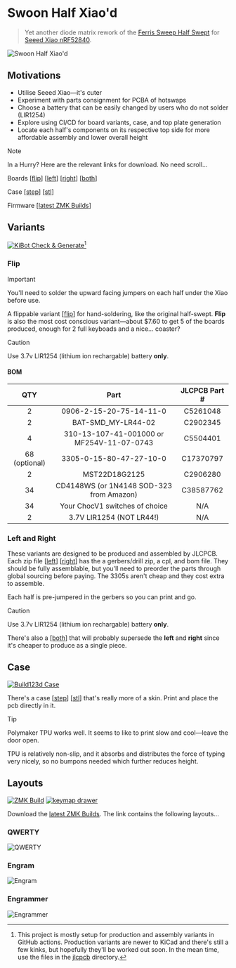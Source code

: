 # Swoon Half Xiao'd

> Yet another diode matrix rework of the
> [Ferris Sweep Half Swept](https://github.com/davidphilipbarr/Sweep/tree/main/Sweep%20half-swept)
> for
> [Seeed Xiao nRF52840](https://www.seeedstudio.com/Seeed-XIAO-BLE-nRF52840-p-5201.html).

![Swoon Half Xiao'd](.images/swoon_render.jpg)

## Motivations

- Utilise Seeed Xiao—it's cuter
- Experiment with parts consignment for PCBA of hotswaps
- Choose a battery that can be easily changed by users who do not solder
  (LIR1254)
- Explore using CI/CD for board variants, case, and top plate generation
- Locate each half's components on its respective top side for more affordable
  assembly and lower overall height

> [!NOTE]
> In a Hurry? Here are the relevant links for download. No need scroll...
>
> Boards [[flip](/jlcpcb/swoon_FLIP.zip)] [[left](/jlcpcb/swoon_LEFT.zip)]
> [[right](/jlcpcb/swoon_RIGHT.zip)] [[both](/jlcpcb/swoon_BOTH.zip)]
>
> Case
> [[step](https://nightly.link/willpuckett/Swoon/actions/runs/10987780383/Case_STEP.zip)]
> [[stl](https://nightly.link/willpuckett/Swoon/actions/runs/10987780383/Case_STL.zip)]
>
> Firmware
> [[latest ZMK Builds](https://nightly.link/willpuckett/Swoon/workflows/zmk/main/swoon.zip)]

## Variants

[![KiBot Check & Generate](https://github.com/willpuckett/Swoon/actions/workflows/kibot.yml/badge.svg)](https://github.com/willpuckett/Swoon/actions/workflows/kibot.yml)[^1]

### **Flip**

> [!IMPORTANT]
> You'll need to solder the upward facing jumpers on each half under the Xiao
> before use.

A flippable variant [[flip](/jlcpcb/swoon_FLIP.zip)] for hand-soldering, like
the original half-swept. **Flip** is also the most cost conscious variant—about
$7.60 to get 5 of the boards produced, enough for 2 full keyboads and a nice...
coaster?

> [!CAUTION]
> Use 3.7v LIR1254 (lithium ion rechargable) battery **only**.

#### BOM

|      QTY      |                   Part                    | JLCPCB Part # |
| :-----------: | :---------------------------------------: | :-----------: |
|       2       |          0906-2-15-20-75-14-11-0          |   C5261048    |
|       2       |            BAT-SMD_MY-LR44-02             |   C2902345    |
|       4       | 310-13-107-41-001000 or MF254V-11-07-0743 |   C5504401    |
| 68 (optional) |          3305-0-15-80-47-27-10-0          |   C17370797   |
|       2       |               MST22D18G2125               |   C2906280    |
|      34       | CD4148WS (or 1N4148 SOD-323 from Amazon)  |   C38587762   |
|      34       |      Your ChocV1 switches of choice       |      N/A      |
|       2       |         3.7V LIR1254 (NOT LR44!)          |      N/A      |

### **Left** and **Right**

These variants are designed to be produced and assembled by JLCPCB. Each zip
file [[left](/jlcpcb/swoon_LEFT.zip)] [[right](/jlcpcb/swoon_RIGHT.zip)] has the
a gerbers/drill zip, a cpl, and bom file. They should be fully assemblable, but
you'll need to preorder the parts through global sourcing before paying. The
3305s aren't cheap and they cost extra to assemble.

Each half is pre-jumpered in the gerbers so you can print and go.

> [!CAUTION]
> Use 3.7v LIR1254 (lithium ion rechargable) battery **only**.

There's also a [[both](/jlcpcb/swoon_BOTH.zip)] that will probably supersede the
**left** and **right** since it's cheaper to produce as a single piece.

## Case

[![Build123d Case](https://github.com/willpuckett/Swoon/actions/workflows/case.yml/badge.svg)](https://github.com/willpuckett/Swoon/actions/workflows/case.yml)

There's a case
[[step](https://nightly.link/willpuckett/Swoon/actions/runs/10987780383/Case_STEP.zip)]
[[stl](https://nightly.link/willpuckett/Swoon/actions/runs/10987780383/Case_STL.zip)]
that's really more of a skin. Print and place the pcb directly in it.

> [!TIP]
> Polymaker TPU works well. It seems to like to print slow and cool—leave the
> door open.

TPU is relatively non-slip, and it absorbs and distributes the force of typing
very nicely, so no bumpons needed which further reduces height.

## Layouts

[![ZMK Build](https://github.com/willpuckett/Swoon/actions/workflows/zmk.yml/badge.svg)](https://github.com/willpuckett/Swoon/actions/workflows/zmk.yml)
[![keymap drawer](https://github.com/willpuckett/Swoon/actions/workflows/keymap-drawer.yml/badge.svg)](https://github.com/willpuckett/Swoon/actions/workflows/keymap-drawer.yml)

Download the
[latest ZMK Builds](https://nightly.link/willpuckett/Swoon/workflows/zmk/main/swoon.zip).
The link contains the following layouts...

### QWERTY

![QWERTY](.images/swoon_qwerty.svg)

### Engram

![Engram](.images/swoon_engram.svg)

### Engrammer

![Engrammer](.images/swoon_engrammer.svg)

[^1]: This project is mostly setup for production and assembly variants in
    GitHub actions. Production variants are newer to KiCad and there's still a
    few kinks, but hopefully they'll be worked out soon. In the mean time, use
    the files in the [jlcpcb](/jlcpcb/) directory.

